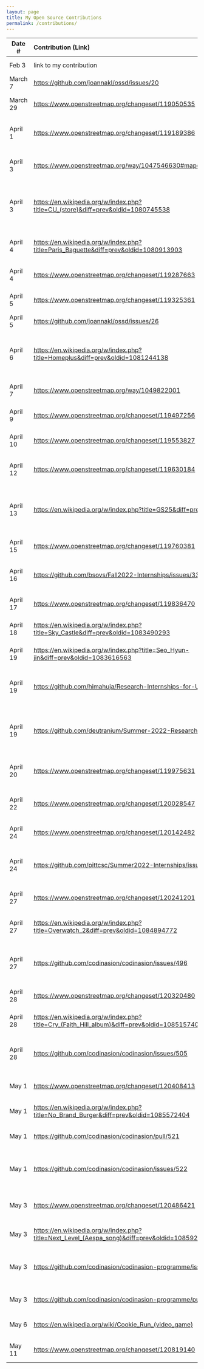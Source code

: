```yaml
---
layout: page
title: My Open Source Contributions
permalink: /contributions/
---
```


<!--
Type of the contribution should be "Wikipedia edit", "OpenStreet Map feature", "Documentation", "Course website", "Blog",
"Browser Add-on", etc.

The description should include a brief summary of what you did.

The link should bring us to a public page that shows your contribution. 

Replace the first row with your own contribution. 

-->





| Date #       | Contribution (Link)  | Type  | Description |
|---|:---|:---|:---|
| Feb 3   | link to my contribution    | course website    |   I fixed a broken link.    |
| March 7    |  https://github.com/joannakl/ossd/issues/20   |  course website   |   I reported a typo issue.   |
| March 29   |  https://www.openstreetmap.org/changeset/119050535   |  OpenStreetMap   |   I added NYU Alumni Hall on the map.   |
| April 1 | https://www.openstreetmap.org/changeset/119189386 | OpenStreetMap | I added a restaurant tag on the map. |
| April 3 | https://www.openstreetmap.org/way/1047546630#map=19/35.11257/129.11018 | OpenStreetMap | I added a convenience store tag on the map. |
| April 3 | https://en.wikipedia.org/w/index.php?title=CU_(store)&diff=prev&oldid=1080745538 | Wikipedia | I updated numerical data of the number of store locations. |
| April 4 | https://en.wikipedia.org/w/index.php?title=Paris_Baguette&diff=prev&oldid=1080913903 | Wikipedia | I added the website for Korean local chains. |
| April 4 | https://www.openstreetmap.org/changeset/119287663 | OpenStreetMap | I added a restaurant on the map. |
| April 5 | https://www.openstreetmap.org/changeset/119325361 | OpenStreetMap | I added restaurant details. |
| April 5 | https://github.com/joannakl/ossd/issues/26 | course website | I reported a typo issue. |
| April 6 | https://en.wikipedia.org/w/index.php?title=Homeplus&diff=prev&oldid=1081244138 | Wikipedia | I updated numerical data of the number of store locations. |
| April 7 | https://www.openstreetmap.org/way/1049822001 | OpenStreetMap | I added a restaurant on the map. |
| April 9 | https://www.openstreetmap.org/changeset/119497256 | OpenStreetMap | I added a restaurant on the map. |
| April 10 | https://www.openstreetmap.org/changeset/119553827 | OpenStreetMap | I added a store on the map. |
| April 12 | https://www.openstreetmap.org/changeset/119630184 | OpenStreetMap | I added an ice cream shop on the map. |
| April 13 | https://en.wikipedia.org/w/index.php?title=GS25&diff=prev&oldid=1082528528 | Wikipedia | I updated numerical data of the number of store locations. |
| April 15 | https://www.openstreetmap.org/changeset/119760381 | OpenStreetMap | I added a restaurant on the map. |
| April 16 | https://github.com/bsovs/Fall2022-Internships/issues/33 | Fall 22 CS Internship Github | I reported an issue about Page Not Found error. |
| April 17 | https://www.openstreetmap.org/changeset/119836470 | OpenStreetMap | I added a restaurant on the map. |
| April 18 | https://en.wikipedia.org/w/index.php?title=Sky_Castle&diff=prev&oldid=1083490293 | Wikipedia | I added a reference link. |
| April 19 | https://en.wikipedia.org/w/index.php?title=Seo_Hyun-jin&diff=prev&oldid=1083616563 | Wikipedia | I added a reference link. |
| April 19 | https://github.com/himahuja/Research-Internships-for-Undergraduates/issues/73 | Research internship list | I requested to add additional internship opportunity. |
| April 19 | https://github.com/deutranium/Summer-2022-Research-Opportunities/pull/7 | Research Internship list | I created Pull Request for adding new internship information. |
| April 20 | https://www.openstreetmap.org/changeset/119975631 | OpenStreetMap | I added a convenience store tag on the map. |
| April 22 | https://www.openstreetmap.org/changeset/120028547 | OpenStreetMap | I added a stationery store on the map. |
| April 24 | https://www.openstreetmap.org/changeset/120142482 | OpenStreetMap | I added a shoe store on the map. |
| April 24 | https://github.com/pittcsc/Summer2022-Internships/issues/804 | CS Internship List | I updated Capital One's recruitment status. |
| April 27 | https://www.openstreetmap.org/changeset/120241201 | OpenStreetMap | I added a store on the map. |
| April 27 | https://en.wikipedia.org/w/index.php?title=Overwatch_2&diff=prev&oldid=1084894772 | Wikipedia | I fixed grammar error and typos. |
| April 27 | https://github.com/codinasion/codinasion/issues/496 | Codinasion | I created an issue for a new program idea. |
| April 28 | https://www.openstreetmap.org/changeset/120320480 | OpenStreetMap | I added a restaurant on the map. |
| April 28 | https://en.wikipedia.org/w/index.php?title=Cry_(Faith_Hill_album)&diff=prev&oldid=1085157402 | Wikipedia | I fixed grammar issues. |
| April 28 | https://github.com/codinasion/codinasion/issues/505 | Codinasion | I created an issue for a new program idea. |
| May 1 | https://www.openstreetmap.org/changeset/120408413 | OpenStreetMap | I added a restaurant on the map. |
| May 1 | https://en.wikipedia.org/w/index.php?title=No_Brand_Burger&diff=prev&oldid=1085572404 | Wikipedia | I fixed grammar issues. |
| May 1 | https://github.com/codinasion/codinasion/pull/521 | Codinasion | I created a program and made a PR. |
| May 1 | https://github.com/codinasion/codinasion/issues/522 | Codinasion | I created an issue for a new program idea. |
| May 3 | https://www.openstreetmap.org/changeset/120486421 | OpenStreetMap | I added a clothing store on the map. |
| May 3 | https://en.wikipedia.org/w/index.php?title=Next_Level_(Aespa_song)&diff=prev&oldid=1085925611 | Wikipedia | I fixed grammar issues. |
| May 3 | https://github.com/codinasion/codinasion-programme/issues/533 | Codinasion | I created an issue for a new program idea. |
| May 3 | https://github.com/codinasion/codinasion-programme/pull/534 | Codinasion | I created a program and made a PR. |
| May 6 | https://en.wikipedia.org/wiki/Cookie_Run_(video_game) | Wikipedia | I fixed grammar issues. | 
| May 11 | https://www.openstreetmap.org/changeset/120819140 | OpenStreetMap | I added a cafe on the map. |
